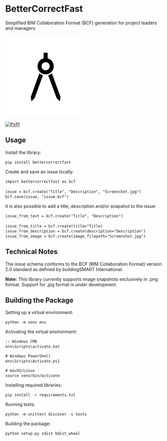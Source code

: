 # BetterCorrectFast

Simplified BIM Collaboration Format (BCF) generation for project leaders and managers

![](bettercorrectfast/assets/icon.jpg)

[![PyPI](https://img.shields.io/pypi/v/bcf-client?label=PyPI&color=006dad)](https://pypi.org/project/bettercorrectfast/)

## Usage

Install the library:
```
pip install bettercorrectfast
```

Create and save an issue locally:
```
import bettercorrectfast as bcf

issue = bcf.create("Title", "Description", "Screenshot.jpg")
bcf.save(issue, "issue.bcf")
```

It is also possible to add a title, description and/or snapshot to the issue:

```
issue_from_text = bcf.create("Title", "Description")

issue_from_title = bcf.create(title="Title)
issue_from_description = bcf.create(description="Description")
issue_from_image = bcf.create(image_filepath="Screenshot.jpg")
```

## Technical Notes

The issue schema conforms to the BCF (BIM Collaboration Format) version 2.0 standard as defined by buildingSMART International.

**Note:** This library currently supports image snapshots exclusively in .png format. Support for .jpg format is under development.

## Building the Package

Setting up a virtual environment:
```
python -m venv env
```

Activating the virtual environment:
```
:: Windows CMD
env\Scripts\activate.bat
```
```
# Windows PowerShell
env\Scripts\Activate.ps1
```
```
# macOS/Linux
source venv/bin/activate
```

Installing required libraries:
```
pip install -r requirements.txt
```

Running tests:
```
python -m unittest discover -s tests
```

Building the package:
```
python setup.py sdist bdist_wheel
```